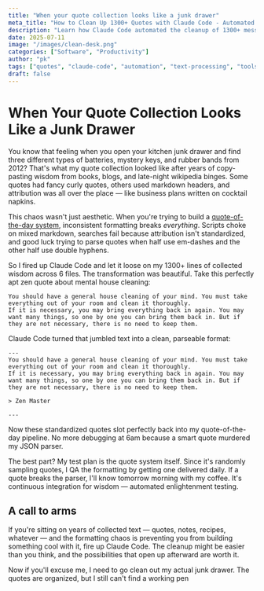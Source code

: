 ```yaml
---
title: "When your quote collection looks like a junk drawer"
meta_title: "How to Clean Up 1300+ Quotes with Claude Code - Automated Text Processing"
description: "Learn how Claude Code automated the cleanup of 1300+ messy quotes into a standardized format. Transform years of copy-pasted wisdom into a working quote-of-the-day system with AI-powered text processing."
date: 2025-07-11
image: "/images/clean-desk.png"
categories: ["Software", "Productivity"]
author: "pk"
tags: ["quotes", "claude-code", "automation", "text-processing", "tools"]
draft: false
---
```


# When Your Quote Collection Looks Like a Junk Drawer

You know that feeling when you open your kitchen junk drawer and find three different types of batteries, mystery keys, and rubber bands from 2012? That's what my quote collection looked like after years of copy-pasting wisdom from books, blogs, and late-night wikipedia binges. Some quotes had fancy curly quotes, others used markdown headers, and attribution was all over the place — like business plans written on cocktail napkins.

This chaos wasn't just aesthetic. When you're trying to build a [quote-of-the-day system](https://paulkarayan.com/blog/build-your-own-quote-of-the-day/), inconsistent formatting breaks _everything_. Scripts choke on mixed markdown, searches fail because attribution isn't standardized, and good luck trying to parse quotes when half use em-dashes and the other half use double hyphens.

So I fired up Claude Code and let it loose on my 1300+ lines of collected wisdom across 6 files. The transformation was beautiful. Take this perfectly apt zen quote about mental house cleaning:

```
You should have a general house cleaning of your mind. You must take everything out of your room and clean it thoroughly. 
If it is necessary, you may bring everything back in again. You may want many things, so one by one you can bring them back in. But if they are not necessary, there is no need to keep them.
```

Claude Code turned that jumbled text into a clean, parseable format:

```
---
You should have a general house cleaning of your mind. You must take everything out of your room and clean it thoroughly. 
If it is necessary, you may bring everything back in again. You may want many things, so one by one you can bring them back in. But if they are not necessary, there is no need to keep them.

> Zen Master

---
```


Now these standardized quotes slot perfectly back into my quote-of-the-day pipeline. No more debugging at 6am because a smart quote murdered my JSON parser.

The best part? My test plan is the quote system itself. Since it's randomly sampling quotes, I QA the formatting by getting one delivered daily. If a quote breaks the parser, I'll know tomorrow morning with my coffee. It's continuous integration for wisdom — automated enlightenment testing.


## A call to arms

If you're sitting on years of collected text — quotes, notes, recipes, whatever — and the formatting chaos is preventing you from building something cool with it, fire up Claude Code. The cleanup might be easier than you think, and the possibilities that open up afterward are worth it.

Now if you'll excuse me, I need to go clean out my actual junk drawer. The quotes are organized, but I still can't find a working pen